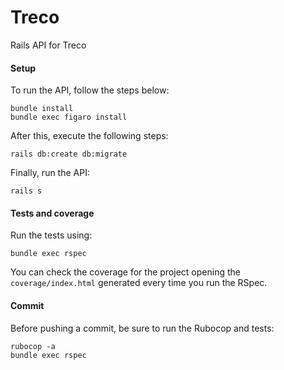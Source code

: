 # Treco

Rails API for Treco

#### Setup
To run the API, follow the steps below:
```shell
bundle install
bundle exec figaro install
```

After this, execute the following steps:
```shell
rails db:create db:migrate
```
Finally, run the API:
```shell
rails s
```

#### Tests and coverage
Run the tests using:
```shell
bundle exec rspec
```
You can check the coverage for the project opening the `coverage/index.html` generated every time you run the RSpec.

#### Commit
Before pushing a commit, be sure to run the Rubocop and tests:
```shell
rubocop -a
bundle exec rspec
```